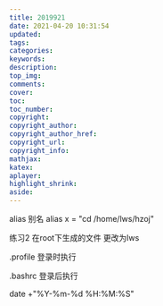 ```yaml
---
title: 2019921
date: 2021-04-20 10:31:54
updated:
tags:
categories:
keywords:
description:
top_img:
comments:
cover:
toc:
toc_number:
copyright:
copyright_author:
copyright_author_href:
copyright_url:
copyright_info:
mathjax:
katex:
aplayer:
highlight_shrink:
aside:
---
```

alias 别名 alias x = "cd /home/lws/hzoj"

练习2 在root下生成的文件 更改为lws 

.profile 登录时执行

.bashrc 登录后执行

date +"%Y-%m-%d %H:%M:%S"
